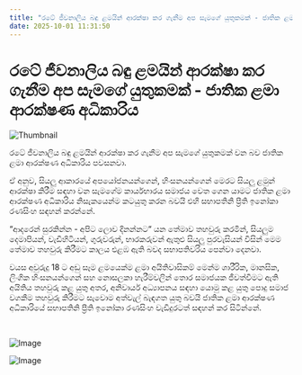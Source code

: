 ```yaml
---
title: "රටේ ජීවනාලිය බඳු ළමයින් ආරක්ෂා කර ගැනීම අප සැමගේ යුතුකමක් - ජාතික ළමා ආරක්ෂණ අධිකාරිය"
date: 2025-10-01 11:31:50
---
```


# රටේ ජීවනාලිය බඳු ළමයින් ආරක්ෂා කර ගැනීම අප සැමගේ යුතුකමක් - ජාතික ළමා ආරක්ෂණ අධිකාරිය

![Thumbnail](https://helakuru.sgp1.cdn.digitaloceanspaces.com/esana/images/lib/national-child-protection-authority-archived.jpg)

රටේ ජීවනාලිය බඳු ළමයින් ආරක්ෂා කර ගැනීම අප සැමගේ යුතුකමක් වන බව ජාතික ළමා ආරක්ෂණ අධිකාරිය පවසනවා.

ඒ අනුව, සියලු ආකාරයේ අපයෝජනයන්ගෙන්, හිංසනයන්ගෙන් මෙරට සියලු ළමුන් ආරක්ෂා කිරීම සඳහා වන සැමගේම කාර්යභාරය සමාජය වෙත ගෙන යාමට ජාතික ළමා ආරක්ෂණ අධිකාරිය නිසැකයෙන්ම කටයුතු කරන බවයි එහි සභාපතිනි ප්‍රීති ඉනෝකා රණසිංහ සඳහන් කරන්නේ.

“ආදරෙන් සුරකින්න - අපිට ලොව දිනන්නට“ යන තේමාව තහවුරු කරමින්, සියලුම දෙමාපියන්, වැඩිහිටියන්, ගුරුවරුන්, භාරකරුවන් ඇතුළු සියලු පුරවැසියන් විසින් මෙම තේමාව තහවුරු කිරීමට කාලය එළඹ ඇති බවද සභාපතිවරිය පෙන්වා දෙනවා.

වයස අවුරුදු 18 ට අඩු සෑම ළමයෙක්ම ළමා අයිතිවාසිකම් මෙන්ම ශාරීරික, මානසික, ලිංගික හිංසනයන්ගෙන් සහ නොසලකා හැරීම්වලින් තොර සමාජයක ජීවත්වීමට ඇති අයිතිය තහවුරු කළ යුතු අතර, අනිවාර්ය අධ්‍යාපනය සඳහා යොමු කළ යුතු පොදු සමාජ වගකීම තහවුරු කිරීමට සැවොම අත්වැල් බැඳගත යුතු බවයි ජාතික ළමා ආරක්ෂණ අධිකාරියේ සභාපතිනි ප්‍රීති ඉනෝකා රණසිංහ වැඩිදුරටත් සඳහන් කර සිටින්නේ.

 

![Image](https://helakuru.sgp1.cdn.digitaloceanspaces.com/esana/images/68dcc1ff25f2bpdf_page_0.jpeg)

![Image](https://helakuru.sgp1.cdn.digitaloceanspaces.com/esana/images/68dcc1ff33de0pdf_page_1.jpeg)

